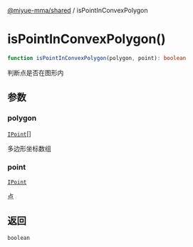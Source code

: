 [@miyue-mma/shared](../index.md) / isPointInConvexPolygon

# isPointInConvexPolygon()

```ts
function isPointInConvexPolygon(polygon, point): boolean
```

判断点是否在图形内

## 参数

### polygon

[`IPoint`](../interfaces/IPoint.md)[]

多边形坐标数组

### point

[`IPoint`](../interfaces/IPoint.md)

点

## 返回

`boolean`
